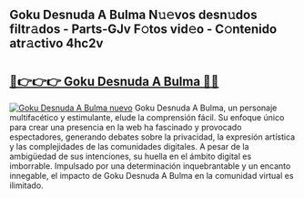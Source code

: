 ## Goku Desnuda A Bulma N𝚞𝚎vos desn𝚞dos filtr𝚊dos - Parts-GJv F𝚘tos vid𝚎o - C𝚘ntenido atr𝚊ctivo 4hc2v

# <h2><a href="http://mb9koy.tromn.icu/?c=Goku+Desnuda+A+Bulma">🔗👉👉👉 Goku Desnuda A Bulma 🔗🔗</a></h2>

[![Goku Desnuda A Bulma nuevo](https://i.imgur.com/pEAQMta.gif)](http://mb9koy.tromn.icu/?c=Goku+Desnuda+A+Bulma)
Goku Desnuda A Bulma, un personaje multifacético y estimulante, elude la comprensión fácil. Su enfoque único para crear una presencia en la web ha fascinado y provocado espectadores, generando debates sobre la privacidad, la expresión artística y las complejidades de las comunidades digitales. A pesar de la ambigüedad de sus intenciones, su huella en el ámbito digital es imborrable. Impulsado por una determinación inquebrantable y un encanto innegable, el impacto de Goku Desnuda A Bulma en la comunidad virtual es ilimitado.
